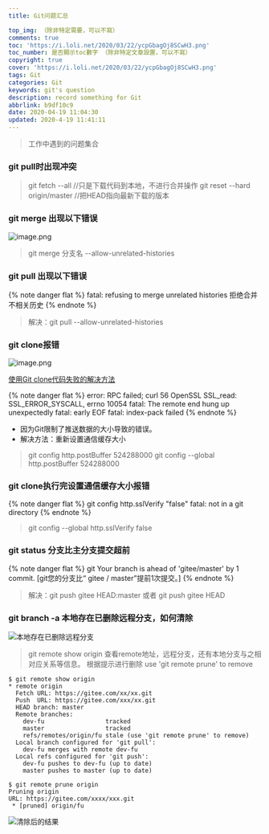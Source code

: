 ```yaml
---
title: Git问题汇总

top_img: （除非特定需要，可以不寫）
comments: true
toc: 'https://i.loli.net/2020/03/22/ycpGbagOj8SCwH3.png'
toc_number: 是否顯示toc數字 （除非特定文章設置，可以不寫）
copyright: true
cover: 'https://i.loli.net/2020/03/22/ycpGbagOj8SCwH3.png'
tags: Git
categories: Git
keywords: git's question
description: record something for Git
abbrlink: b9df10c9
date: 2020-04-19 11:04:30
updated: 2020-4-19 11:41:11
---
```


<blockquote class="blockquote-center">工作中遇到的问题集合</blockquote>


### git pull时出现冲突

>git fetch --all //只是下载代码到本地，不进行合并操作
 git reset --hard origin/master  //把HEAD指向最新下载的版本


### git merge 出现以下错误
![image.png](https://phpcoder-1259614901.cos.ap-guangzhou.myqcloud.com/phpcoder/git%E6%97%A5%E5%B8%B8%E6%93%8D%E4%BD%9C/3098875-477e115aad7f2129.png)

>git merge 分支名 --allow-unrelated-histories


### git pull 出现以下错误

{% note danger flat %}
fatal: refusing to merge unrelated histories
拒绝合并不相关历史
{% endnote %}

>解决：git pull --allow-unrelated-histories



### git clone报错

![image.png](https://phpcoder-1259614901.cos.ap-guangzhou.myqcloud.com/phpcoder/git%E6%97%A5%E5%B8%B8%E6%93%8D%E4%BD%9C/3098875-bb5704ee6a442f76.png)

[使用Git clone代码失败的解决方法](https://www.jianshu.com/p/f5295c74ee39)

{% note danger flat %}
error: RPC failed; curl 56 OpenSSL SSL_read: SSL_ERROR_SYSCALL, errno 10054
fatal: The remote end hung up unexpectedly
fatal: early EOF
fatal: index-pack failed
{% endnote %}
- 因为Git限制了推送数据的大小导致的错误。
- 解决方法：重新设置通信缓存大小

> git config http.postBuffer 524288000
> git config --global http.postBuffer 524288000

### git clone执行完设置通信缓存大小报错

{% note danger flat %}
 git config http.sslVerify "false"
 fatal: not in a git directory
{% endnote %}
>  git config --global http.sslVerify false


### git status 分支比主分支提交超前

{% note danger flat %}
git Your branch is ahead of 'gitee/master' by 1 commit.
[git您的分支比“ gitee / master”提前1次提交。]
{% endnote %}

>解决：git push gitee HEAD:master 或者  git push gitee HEAD

### git branch -a 本地存在已删除远程分支，如何清除

![本地存在已删除远程分支](https://ae01.alicdn.com/kf/Ub5ab46acef7e45089ac6fe79b5c9baf2v.jpg)

> git remote show origin 查看remote地址，远程分支，还有本地分支与之相对应关系等信息。
> 根据提示进行删除 use 'git remote prune' to remove

```
$ git remote show origin
* remote origin
  Fetch URL: https://gitee.com/xx/xx.git
  Push  URL: https://gitee.com/xxx/xx.git
  HEAD branch: master
  Remote branches:
    dev-fu                 tracked
    master                 tracked
    refs/remotes/origin/fu stale (use 'git remote prune' to remove)
  Local branch configured for 'git pull':
    dev-fu merges with remote dev-fu
  Local refs configured for 'git push':
    dev-fu pushes to dev-fu (up to date)
    master pushes to master (up to date)

$ git remote prune origin
Pruning origin
URL: https://gitee.com/xxxx/xxx.git
 * [pruned] origin/fu
```
![清除后的结果](https://ae01.alicdn.com/kf/U06df5b43163d405fb19fe019da602ffaS.jpg)